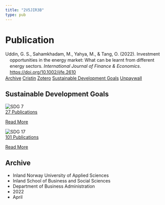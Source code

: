 ```yaml
---
title: "2V5JIR3B"
type: pub
---
```

<h1>Publication</h1>
<article id="csl-bib-container-2V5JIR3B" class="csl-bib-container">
  <div class="csl-bib-body" style="line-height: 1.35; padding-left: 1em; text-indent:-1em;">
  <div class="csl-entry">Uddin, G. S., Sahamkhadam, M., Yahya, M., &amp; Tang, O. (2022). Investment opportunities in the energy market: What can be learnt from different energy sectors. <i>International Journal of Finance &amp; Economics</i>. <a href="https://doi.org/10.1002/ijfe.2610">https://doi.org/10.1002/ijfe.2610</a></div>
</div>
  <div class="csl-bib-buttons">
    <a href="#taxonomy-article-2V5JIR3B" class="csl-bib-button">Archive</a>
    <a href alt="Cristin URL" class="csl-bib-button">Cristin</a>
    <a href alt="Zotero URL" class="csl-bib-button">Zotero</a>
    <a href="#sdg-article-2V5JIR3B" class="csl-bib-button">Sustainable Development Goals</a>
    <a href="https://onlinelibrary.wiley.com/doi/pdfdirect/10.1002/ijfe.2610" class="csl-bib-button">Unpaywall</a>
  </div>
  <div id="csl-bib-meta-container-2V5JIR3B"></div>
</article>
<div id="csl-bib-meta-2V5JIR3B" class="csl-bib-meta">
  <article id="sdg-article-2V5JIR3B" class="sdg-article">
    <h1>Sustainable Development Goals</h1>
    <div class="sdg-container"><div id="sdg7" class="sdg">
<img src="{{< params subfolder >}}images/sdg/sdg07_en.png" class="image" alt="SDG 7">
<div class="sdg-overlay">
<a href="{{< params subfolder >}}en/archive/?sdg=7#archive" class="sdg-publication-count"><span>27</span> Publications</a>
<p><a href="https://sdgs.un.org/goals/goal7" class="sdg-read-more">Read More</a></p>
</div>
</div> <div id="sdg17" class="sdg">
<img src="{{< params subfolder >}}images/sdg/sdg17_en.png" class="image" alt="SDG 17">
<div class="sdg-overlay">
<a href="{{< params subfolder >}}en/archive/?sdg=17#archive" class="sdg-publication-count"><span>101</span> Publications</a>
<p><a href="https://sdgs.un.org/goals/goal17" class="sdg-read-more">Read More</a></p>
</div>
</div></div>
  </article>
  <article id="taxonomy-article-2V5JIR3B" class="taxonomy-article">
    <h1>Archive</h1>
    <ul>
      <li>Inland Norway University of Applied Sciences</li>
      <li>Inland School of Business and Social Sciences</li>
      <li>Department of Business Administration</li>
      <li>2022</li>
      <li>April</li>
    </ul>
  </article>
</div>
